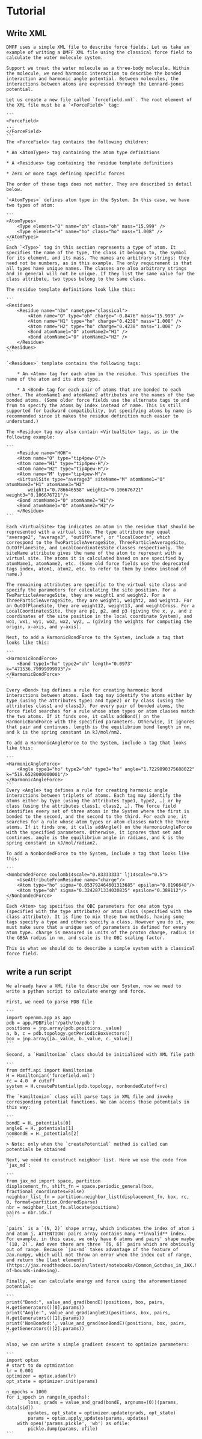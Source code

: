 # Tutorial

## Write XML

    DMFF uses a simple XML file to describe force fields. Let us take an example of writing a DMFF XML file using the classical force field to calculate the water molecule system.

    Support we treat the water molecule as a three-body molecule. Within the molecule, we need harmonic interaction to describe the bonded interaction and harmonic angle potential. Between molecules, the interactions between atoms are expressed through the Lennard-jones potential.

    Let us create a new file called `forcefield.xml`. The root element of the XML file must be a `<ForceField>` tag:

    ```
    <ForceField>
    ...
    </ForceField>
    ```
    The <ForceField> tag contains the following children:

    * An <AtomTypes> tag containing the atom type definitions

    * A <Residues> tag containing the residue template definitions

    * Zero or more tags defining specific forces

    The order of these tags does not matter. They are described in detail below.

    `<AtomTypes>` defines atom type in the System. In this case, we have two types of atom:

    ```
    <AtomTypes>
        <Type element="O" name="oh" class="oh" mass="15.999" />
        <Type element="H" name="ho" class="ho" mass="1.008" />
    </AtomTypes>
    ```
    Each `<Type>` tag in this section represents a type of atom. It specifies the name of the type, the class it belongs to, the symbol for its element, and its mass. The names are arbitrary strings: they need not be numbers, as in this example. The only requirement is that all types have unique names. The classes are also arbitrary strings and in general will not be unique. If they list the same value for the class attribute, two types belong to the same class. 

    The residue template definitions look like this:

    ```
    <Residues>
        <Residue name="h2o" nametype="classical">
            <Atom name="O" type="oh" charge="-0.8476" mass="15.999" />
            <Atom name="H1" type="ho" charge="0.4238" mass="1.008" />
            <Atom name="H2" type="ho" charge="0.4238" mass="1.008" />
            <Bond atomName1="O" atomName2="H1" />
            <Bond atomName1="O" atomName2="H2" />
        </Residue>
    </Residues>
    ```

    `<Residues>` template contains the following tags:

        * An <Atom> tag for each atom in the residue. This specifies the name of the atom and its atom type.

        * A <Bond> tag for each pair of atoms that are bonded to each other. The atomName1 and atomName2 attributes are the names of the two bonded atoms. (Some older force fields use the alternate tags to and from to specify the atoms by index instead of name. This is still supported for backward compatibility, but specifying atoms by name is recommended since it makes the residue definition much easier to understand.)

    The <Residue> tag may also contain <VirtualSite> tags, as in the following example:

    ```
        <Residue name="HOH">
        <Atom name="O" type="tip4pew-O"/>
        <Atom name="H1" type="tip4pew-H"/>
        <Atom name="H2" type="tip4pew-H"/>
        <Atom name="M" type="tip4pew-M"/>
        <VirtualSite type="average3" siteName="M" atomName1="O" atomName2="H1" atomName3="H2"
            weight1="0.786646558" weight2="0.106676721" weight3="0.106676721"/>
        <Bond atomName1="O" atomName2="H1"/>
        <Bond atomName1="O" atomName2="H2"/>
        </Residue>
    ```

    Each <VirtualSite> tag indicates an atom in the residue that should be represented with a virtual site. The type attribute may equal "average2", "average3", "outOfPlane", or "localCoords", which correspond to the TwoParticleAverageSite, ThreeParticleAverageSite, OutOfPlaneSite, and LocalCoordinatesSite classes respectively. The siteName attribute gives the name of the atom to represent with a virtual site. The atoms it is calculated based on are specified by atomName1, atomName2, etc. (Some old force fields use the deprecated tags index, atom1, atom2, etc. to refer to them by index instead of name.)

    The remaining attributes are specific to the virtual site class and specify the parameters for calculating the site position. For a TwoParticleAverageSite, they are weight1 and weight2. For a ThreeParticleAverageSite, they are weight1, weight2, and weight3. For an OutOfPlaneSite, they are weight12, weight13, and weightCross. For a LocalCoordinatesSite, they are p1, p2, and p3 (giving the x, y, and z coordinates of the site position in the local coordinate System), and wo1, wx1, wy1, wo2, wx2, wy2, … (giving the weights for computing the origin, x-axis, and y-axis).    

    Next, to add a HarmonicBondForce to the System, include a tag that looks like this:

    ```
    <HarmonicBondForce>
        <Bond type1="ho" type2="oh" length="0.0973" k="471536.79999999993"/>
    </HarmonicBondForce>
    ```

    Every <Bond> tag defines a rule for creating harmonic bond interactions between atoms. Each tag may identify the atoms either by type (using the attributes type1 and type2) or by class (using the attributes class1 and class2). For every pair of bonded atoms, the force field searches for a rule whose atom types or atom classes match the two atoms. If it finds one, it calls addBond() on the HarmonicBondForce with the specified parameters. Otherwise, it ignores that pair and continues. length is the equilibrium bond length in nm, and k is the spring constant in kJ/mol/nm2.

    To add a HarmonicAngleForce to the System, include a tag that looks like this:
    
    ```
    <HarmonicAngleForce>
        <Angle type1="ho" type2="oh" type3="ho" angle="1.7229890375688022" k="519.6528000000001"/>
    </HarmonicAngleForce>
    ```
    Every <Angle> tag defines a rule for creating harmonic angle interactions between triplets of atoms. Each tag may identify the atoms either by type (using the attributes type1, type2, …) or by class (using the attributes class1, class2, …). The force field identifies every set of three atoms in the System where the first is bonded to the second, and the second to the third. For each one, it searches for a rule whose atom types or atom classes match the three atoms. If it finds one, it calls addAngle() on the HarmonicAngleForce with the specified parameters. Otherwise, it ignores that set and continues. angle is the equilibrium angle in radians, and k is the spring constant in kJ/mol/radian2.

    To add a NonbondedForce to the System, include a tag that looks like this:

    ```
    <NonbondedForce coulomb14scale="0.83333333" lj14scale="0.5">
        <UseAttributeFromResidue name="charge"/>
        <Atom type="ho" sigma="0.053792464601313685" epsilon="0.0196648"/>  
        <Atom type="oh" sigma="0.3242871334030835" epsilon="0.389112"/>      
    </NonbondedForce>
    ```
    Each <Atom> tag specifies the OBC parameters for one atom type (specified with the type attribute) or atom class (specified with the class attribute). It is fine to mix these two methods, having some tags specify a type and others specify a class. However you do it, you must make sure that a unique set of parameters is defined for every atom type. charge is measured in units of the proton charge, radius is the GBSA radius in nm, and scale is the OBC scaling factor.

    This is what we should do to describe a simple system with a classical force field.

## write a run script

    We already have a XML file to describe our System, now we need to write a python script to calculate energy and force. 

    First, we need to parse PDB file

    ```
    import openmm.app as app
    pdb = app.PDBFile('/path/to/pdb')
    positions = jnp.array(pdb.positions._value)
    a, b, c = pdb.topology.getPeriodicBoxVectors()
    box = jnp.array([a._value, b._value, c._value])
    ```

    Second, a `Hamiltonian` class should be initialized with XML file path

    ```
    from dmff.api import Hamiltonian
    H = Hamiltonian('forcefield.xml')
    rc = 4.0  # cutoff
    system = H.createPotential(pdb.topology, nonbondedCutoff=rc)
    ```
    The `Hamiltonian` class will parse tags in XML file and invoke corresponding potential functions. We can access those potentials in this way:

    ```
    bondE = H._potentials[0]
    angleE = H._potentials[1]
    nonBondE = H._potentials[2]
    ```
    > Note: only when the `createPotential` method is called can potentials be obtained

    Next, we need to construct neighbor list. Here we use the code from `jax_md`:

    ```
    from jax_md import space, partition
    displacement_fn, shift_fn = space.periodic_general(box, fractional_coordinates=False)
    neighbor_list_fn = partition.neighbor_list(displacement_fn, box, rc, 0, format=partition.OrderedSparse)
    nbr = neighbor_list_fn.allocate(positions)
    pairs = nbr.idx.T  
    ```

    `pairs` is a `(N, 2)` shape array, which indicates the index of atom i and atom j. ATTENTION: pairs array contains many **invalid** index. For example, in this case, we only have 6 atoms and pairs' shape maybe `(18, 2)`. And even there are three `[6, 6]` pairs which are obviously out of range. Because `jax-md` takes advantage of the feature of Jax.numpy, which will not throw an error when the index out of range, and return the [last element](https://jax.readthedocs.io/en/latest/notebooks/Common_Gotchas_in_JAX.html#out-of-bounds-indexing).

    Finally, we can calculate energy and force using the aforementioned potential:

    ```
    print("Bond:", value_and_grad(bondE)(positions, box, pairs, H.getGenerators()[0].params))
    print("Angle:", value_and_grad(angleE)(positions, box, pairs, H.getGenerators()[1].params))
    print('NonBonded:', value_and_grad(nonBondE)(positions, box, pairs, H.getGenerators()[2].params))    
    ```

    also, we can write a simple gradient descent to optimize parameters:

    ```
    import optax
    # start to do optmization
    lr = 0.001
    optimizer = optax.adam(lr)
    opt_state = optimizer.init(params)

    n_epochs = 1000
    for i_epoch in range(n_epochs):
            loss, grads = value_and_grad(bondE, argnums=(0))(params, data[sid])
            updates, opt_state = optimizer.update(grads, opt_state)
            params = optax.apply_updates(params, updates)
        with open('params.pickle', 'wb') as ofile:
            pickle.dump(params, ofile)
    ```
